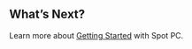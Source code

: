 <meta name="robots" content="noindex">



## What’s Next?

Learn more about [Getting Started](spot-pc/getting-started/) with Spot PC.
